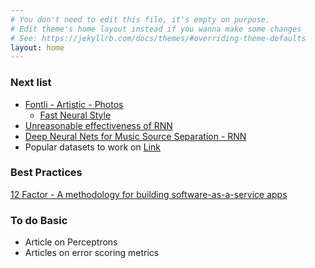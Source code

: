 ```yaml
---
# You don't need to edit this file, it's empty on purpose.
# Edit theme's home layout instead if you wanna make some changes
# See: https://jekyllrb.com/docs/themes/#overriding-theme-defaults
layout: home
---
```





### Next list

* [Fontli - Artistic - Photos](https://labs.imaginea.com/post/deeptype/)
	* [Fast Neural Style](https://github.com/jcjohnson/fast-neural-style)
* [Unreasonable effectiveness of RNN](http://karpathy.github.io/2015/05/21/rnn-effectiveness/)
* [Deep Neural Nets for Music Source Separation - RNN](https://andabi.github.io/music-source-separation/)
* Popular datasets to work on [Link](http://machinelearningmastery.com/tour-of-real-world-machine-learning-problems/)

### Best Practices

[12 Factor - A methodology for building software-as-a-service apps](https://12factor.net/processes)


### To do Basic
* Article on Perceptrons
* Articles on error scoring metrics
